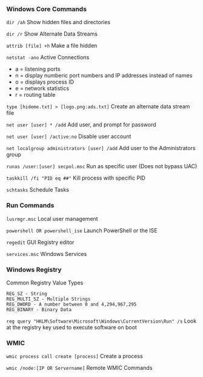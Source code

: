 ### Windows Core Commands

`dir /ah`
Show hidden files and directories

`dir /r`
Show Alternate Data Streams

`attrib [file] +h`
Make a file hidden

`netstat -ano`
Active Connections
- a = listening ports
- n = display numberic port numbers and IP addresses instead of names
- o = displays process ID
- e = network statistics
- r = routing table

`type [hideme.txt] > [logo.png:ads.txt]`
Create an alternate data stream file

`net user [user] * /add`
Add user, and prompt for password

`net user [user] /active:no`
Disable user account

`net localgroup administrators [user] /add`
Add user to the Administrators group

`runas /user:[user] secpol.msc`
Run as specific user (Does not bypass UAC)

`taskkill /fi "PID eq ##"`
Kill process with specific PID

`schtasks`
Schedule Tasks


### Run Commands
`lusrmgr.msc`
Local user management

`powershell OR powershell_ise`
Launch PowerShell or the ISE

`regedit`
GUI Registry editor

`services.msc`
Windows Services


### Windows Registry
Common Registry Value Types
```
REG_SZ - String
REG_MULTI_SZ - Multiple Strings
REG_DWORD - A number between 0 and 4,294,967,295
REG_BINARY - Binary Data
```

`reg query "HKLM\Software\Microsoft\Windows\CurrentVersion\Run" /s`
Look at the registry key used to execute software on boot


### WMIC
`wmic process call create [process]`
Create a process

`wmic /node:[IP OR Servername]`
Remote WMIC Commands
